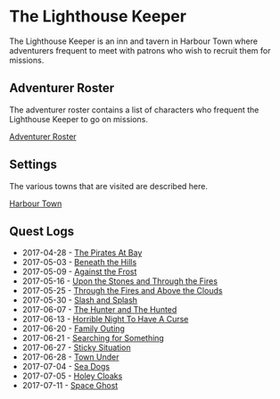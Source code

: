 # The Lighthouse Keeper

The Lighthouse Keeper is an inn and tavern in Harbour Town where adventurers frequent to meet with patrons who wish to
recruit them for missions.

## Adventurer Roster

The adventurer roster contains a list of characters who frequent the Lighthouse Keeper to go on missions.

[Adventurer Roster](Adventurer%20Roster.md)

## Settings

The various towns that are visited are described here.

[Harbour Town](2017-04-28%20Setting%20-%20Harbour%20Town.md)

## Quest Logs

- 2017-04-28 - [The Pirates At Bay](2017-04-28%20Log%20-%20The%20Pirates%20At%20Bay.md)
- 2017-05-03 - [Beneath the Hills](2017-05-03%20Log%20-%20Beneath%20the%20Hills.md)
- 2017-05-09 - [Against the Frost](2017-05-09%20Log%20-%20Against%20the%20Frost.md)
- 2017-05-16 - [Upon the Stones and Through the Fires](2017-05-16%20Log%20-%20Upon%20the%20Stones%20and%20Through%20the%20Fires.md)
- 2017-05-25 - [Through the Fires and Above the Clouds](2017-05-25%20Log%20-%20Through%20the%20Fires%20and%20Above%20the%20Clouds.md)
- 2017-05-30 - [Slash and Splash](2017-05-30%20Log%20-%20Slash%20and%20Splash.md)
- 2017-06-07 - [The Hunter and The Hunted](2017-06-07%20Log%20-%20The%20Hunter%20and%20The%20Hunted.md)
- 2017-06-13 - [Horrible Night To Have A Curse](2017-06-13%20Log%20-%20Horrible%20Night%20To%20Have%20A%20Curse.md)
- 2017-06-20 - [Family Outing](2017-06-20%20Log%20-%20Family%20Outing.md)
- 2017-06-21 - [Searching for Something](2017-06-21%20Log%20-%20Searching%20for%20Something.md)
- 2017-06-27 - [Sticky Situation](2017-06-27%20Log%20-%20Sticky%20Situation.md)
- 2017-06-28 - [Town Under](2017-06-28%20Log%20-%20Town%20Under.md)
- 2017-07-04 - [Sea Dogs](2017-07-04%20Log%20-%20Sea%20Dogs.md)
- 2017-07-05 - [Holey Cloaks](2017-07-05%20Log%20-%20Holey%20Cloaks.md)
- 2017-07-11 - [Space Ghost](2017-07-11%20Log%20-%20Space%20Ghost.md)
